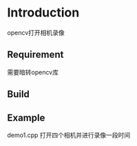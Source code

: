 # Introduction

opencv打开相机录像

## Requirement

需要暗转opencv库

## Build

## Example

demo1.cpp 打开四个相机并进行录像一段时间